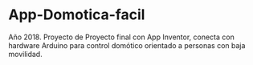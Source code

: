 # App-Domotica-facil
Año 2018. Proyecto de Proyecto final con App Inventor, conecta con hardware Arduino para control domótico orientado a personas con baja movilidad.
